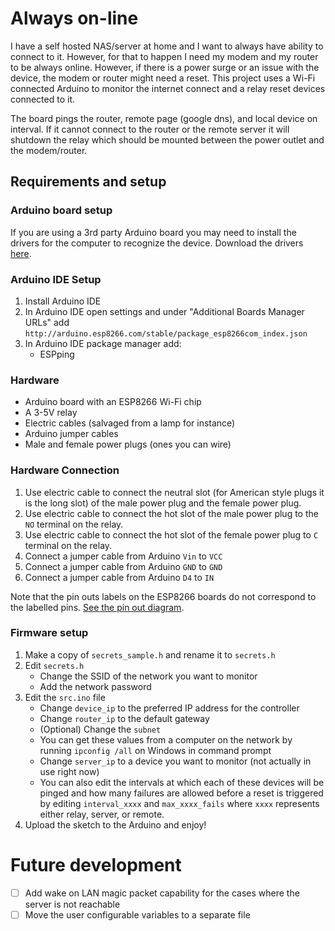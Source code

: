 # Always on-line
I have a self hosted NAS/server at home and I want to always have ability to connect to it. However, for that to happen I need my modem and my router to be always online. However, if there is a power surge or an issue with the device, the modem or router might need a reset. This project uses a Wi-Fi connected Arduino to monitor the internet connect and a relay reset devices connected to it.

The board pings the router, remote page (google dns), and local device on interval. If it cannot connect to the router or the remote server it will shutdown the relay which should be mounted between the power outlet and the modem/router. 

## Requirements and setup 

### Arduino board setup
If you are using a 3rd party Arduino board you may need to install the drivers for the computer to recognize the device. Download the drivers [here](https://ftdichip.com/drivers/vcp-drivers/).

### Arduino IDE Setup  
1. Install Arduino IDE
1. In Arduino IDE open settings and under "Additional Boards Manager URLs" add `http://arduino.esp8266.com/stable/package_esp8266com_index.json`
1. In Arduino IDE package manager add:
    - ESPping

### Hardware 
- Arduino board with an ESP8266 Wi-Fi chip 
- A 3-5V relay
- Electric cables (salvaged from a lamp for instance)
- Arduino jumper cables 
- Male and female power plugs (ones you can wire)

### Hardware Connection 
1. Use electric cable to connect the neutral slot (for American style plugs it is the long slot) of the male power plug and the female power plug. 
1. Use electric cable to connect the hot slot of the male power plug to the `NO` terminal on the relay. 
1. Use electric cable to connect the hot slot of the female power plug to `C` terminal on the relay.
1. Connect a jumper cable from Arduino `Vin` to `VCC`
1. Connect a jumper cable from Arduino `GND` to `GND`
1. Connect a jumper cable from Arduino `D4` to `IN` 

Note that the pin outs labels on the ESP8266 boards do not correspond to the labelled pins. [See the pin out diagram](https://randomnerdtutorials.com/esp8266-pinout-reference-gpios/). 

### Firmware setup 
1. Make a copy of `secrets_sample.h` and rename it to `secrets.h`
1. Edit `secrets.h`
    - Change the SSID of the network you want to monitor 
    - Add the network password 
1. Edit the `src.ino` file 
    - Change `device_ip` to the preferred IP address for the controller 
    - Change `router_ip` to the default gateway
    - (Optional) Change the `subnet` 
    - You can get these values from a computer on the network by running `ipconfig /all` on Windows in command prompt
    - Change `server_ip` to a device you want to monitor (not actually in use right now)
    - You can also edit the intervals at which each of these devices will be pinged and how many failures are allowed before a reset is triggered by editing `interval_xxxx` and `max_xxxx_fails` where `xxxx` represents either relay, server, or remote. 
1. Upload the sketch to the Arduino and enjoy! 

# Future development 
- [ ] Add wake on LAN magic packet capability for the cases where the server is not reachable 
- [ ] Move the user configurable variables to a separate file 
